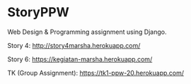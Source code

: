 # StoryPPW
Web Design &amp; Programming assignment using Django.

Story 4: http://story4marsha.herokuapp.com/

Story 6: https://kegiatan-marsha.herokuapp.com/

TK (Group Assignment): https://tk1-ppw-20.herokuapp.com/
